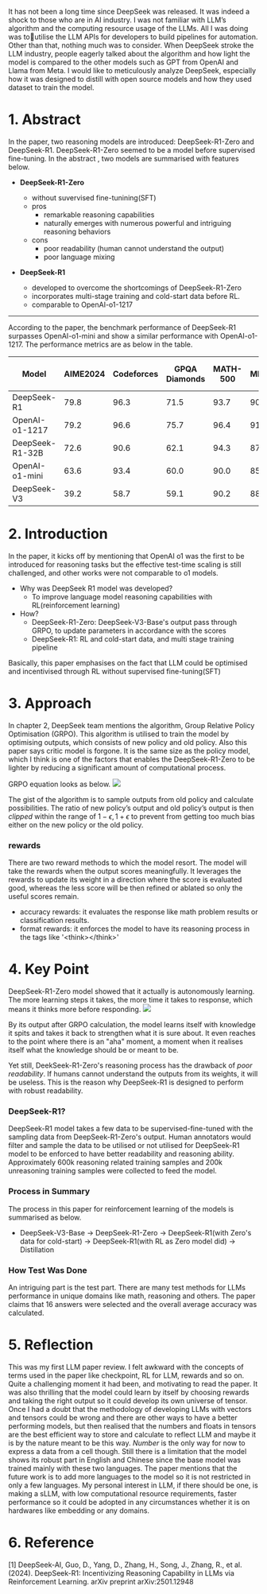 It has not been a long time since DeepSeek was released. It was indeed a shock to those who are in AI industry.
I was not familiar with LLM’s algorithm and the computing resource usage of the LLMs. All I was doing was toutilise the LLM APIs for developers to build pipelines for automation. Other than that, nothing much was to consider.
When DeepSeek stroke the LLM industry, people eagerly talked about the algorithm and how light the model is compared to the other models such as GPT from OpenAI and Llama from Meta.
I would like to meticulously analyze DeepSeek, especially how it was designed to distill with open source models and how they used dataset to train the model.

# 1. Abstract
In the paper, two reasoning models are introduced: DeepSeek-R1-Zero and DeepSeek-R1. DeepSeek-R1-Zero seemed to be a model before supervised fine-tuning.
In the abstract , two models are summarised with features below.
- **DeepSeek-R1-Zero**
    - without suvervised fine-tunining(SFT)
    - pros
        - remarkable reasoning capabilities
        - naturally emerges with numerous powerful and intriguing reasoning behaviors
    - cons
        - poor readability (human cannot understand the output)
        - poor language mixing

- **DeepSeek-R1**
    - developed to overcome the shortcomings of DeepSeek-R1-Zero        
    - incorporates multi-stage training and cold-start data before RL.
    - comparable to OpenAI-o1-1217
---
According to the paper, the benchmark performance of DeepSeek-R1 surpasses OpenAI-o1-mini and show a similar performance with OpenAI-o1-1217. The performance metrics are as below in the table.

| Model           | AIME2024 | Codeforces | GPQA Diamonds | MATH-500 | MMLU | SWE-bench Verified |
| --------------- | -------- | ---------- | ------------- | -------- | ---- | ------------------ |
| DeepSeek-R1     | 79.8     | 96.3       | 71.5          | 93.7     | 90.8 | 49.2               |
| OpenAI-o1-1217  | 79.2     | 96.6       | 75.7          | 96.4     | 91.8 | 48.9               |
| DeepSeek-R1-32B | 72.6     | 90.6       | 62.1          | 94.3     | 87.4 | 36.8               |
| OpenAI-o1-mini  | 63.6     | 93.4       | 60.0          | 90.0     | 85.2 | 41.6               |
| DeepSeek-V3     | 39.2     | 58.7       | 59.1          | 90.2     | 88.5 | 42.0               |

# 2. Introduction
In the paper, it kicks off by mentioning that OpenAI o1 was the first to be introduced for reasoning tasks but the effective test-time scaling is still challenged, and other works were not comparable to o1 models.
- Why was DeepSeek R1 model was developed?
    - To improve language model reasoning capabilities with RL(reinforcement learning)
- How?
    - DeepSeek-R1-Zero: DeepSeek-V3-Base's output pass through GRPO, to update parameters in accordance with the scores
    - DeepSeek-R1: RL and cold-start data, and multi stage training pipeline

Basically, this paper emphasises on the fact that LLM could be optimised and incentivised through RL without supervised fine-tuning(SFT)

# 3. Approach
In chapter 2, DeepSeek team mentions the algorithm, Group Relative Policy Optimisation (GRPO). This algorithm is utilised to train the model by optimising outputs, which consists of new policy and old policy. Also this paper says critic model is forgone. It is the same size as the policy model, which I think is one of the factors that enables the DeepSeek-R1-Zero to be lighter by reducing a significant amount of computational process.

GRPO equation looks as below.
![](grpo.png)

The gist of the algorithm is to sample outputs from old policy and calculate possibilities. The ratio of new policy’s output and old policy’s output is then _clipped_ within the range of $1 - \epsilon, 1+\epsilon$
to prevent from getting too much bias either on the new policy or the old policy.
### rewards
There are two reward methods to which the model resort. The model will take the rewards when the output scores meaningfully. It leverages the rewards to update its weight in a direction where the score is evaluated good, whereas the less score will be then refined or ablated so only the useful scores remain.
- accuracy rewards: it evaluates the response like math problem results or classification results.
- format rewards: it enforces the model to have its reasoning process in the tags like '\<think>\</think>'

# 4. Key Point
DeepSeek-R1-Zero model showed that it actually is autonomously learning. The more learning steps it takes, the more time it takes to response, which means it thinks more before responding.
![](response_length.png)

By its output after GRPO calculation, the model learns itself with knowledge it spits and takes it back to strengthen what it is sure about. It even reaches to the point where there is an "aha" moment, a moment when it realises itself what the knowledge should be or meant to be.

Yet still, DeekSeek-R1-Zero's reasoning process has the drawback of *poor readability*. If humans cannot understand the outputs from its weights, it will be useless. This is the reason why DeepSeek-R1 is designed to perform with robust readability.

### DeepSeek-R1?
DeepSeek-R1 model takes a few data to be supervised-fine-tuned with the sampling data from DeepSeek-R1-Zero's output. Human annotators would filter and sample the data to be utilised or not utilised for DeepSeek-R1 model to be enforced to have better readability and reasoning ability. Approximately 600k reasoning related training samples and 200k unreasoning training samples were collected to feed the model.

### Process in Summary
The process in this paper for reinforcement learning of the models is summarised as below.

* DeepSeek-V3-Base -> DeepSeek-R1-Zero -> DeepSeek-R1(with Zero's data for cold-start) -> DeepSeek-R1(with RL as Zero model did) -> Distillation

### How Test Was Done
An intriguing part is the test part. There are many test methods for LLMs performance in unique domains like math, reasoning and others. The paper claims that 16 answers were selected and the overall average accuracy was calculated.

# 5. Reflection
This was my first LLM paper review. I felt awkward with the concepts of terms used in the paper like checkpoint, RL for LLM, rewards and so on. Quite a challenging moment it had been, and motivating to read the paper.
It was also thrilling that the model could learn by itself by choosing rewards and taking the right output so it could develop its own universe of tensor.
Once I had a doubt that the methodology of developing LLMs with vectors and tensors could be wrong and there are other ways to have a better performing models, but then realised that the numbers and floats in tensors are the best efficient way to store and calculate to reflect LLM and maybe it is by the nature meant to be this way. *Number* is the only way for now to express a data from a cell though.
Still there is a limitation that the model shows its robust part in English and Chinese since the base model was trained mainly with these two languages. The paper mentions that the future work is to add more languages to the model so it is not restricted in only a few languages.
My personal interest in LLM, if there should be one, is making a sLLM, with low computational resource requirements, faster performance so it could be adopted in any circumstances whether it is on hardwares like embedding or any domains.

# 6. Reference
[1] DeepSeek-AI, Guo, D., Yang, D., Zhang, H., Song, J., Zhang, R., et al. (2024). DeepSeek-R1: Incentivizing Reasoning Capability in LLMs via Reinforcement Learning. arXiv preprint arXiv:2501.12948